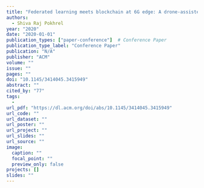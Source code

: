```yaml
---
title: "Federated learning meets blockchain at 6G edge: A drone-assisted networking for disaster response"
authors:
  - Shiva Raj Pokhrel
year: "2020"
date: "2020-01-01"
publication_types: ["paper-conference"]  # Conference Paper
publication_type_label: "Conference Paper"
publication: "N/A"
publisher: "ACM"
volume: ""
issue: ""
pages: ""
doi: "10.1145/3414045.3415949"
abstract: ""
cited_by: "77"
tags:
  - 
url_pdf: "https://dl.acm.org/doi/abs/10.1145/3414045.3415949"
url_code: ""
url_dataset: ""
url_poster: ""
url_project: ""
url_slides: ""
url_source: ""
image:
  caption: ""
  focal_point: ""
  preview_only: false
projects: []
slides: ""
---
```

